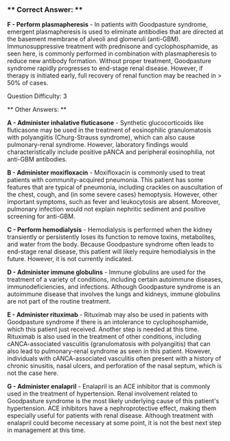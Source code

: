 ### ** Correct Answer: **

**F - Perform plasmapheresis** - In patients with Goodpasture syndrome, emergent plasmapheresis is used to eliminate antibodies that are directed at the basement membrane of alveoli and glomeruli (anti-GBM). Immunosuppressive treatment with prednisone and cyclophosphamide, as seen here, is commonly performed in combination with plasmapheresis to reduce new antibody formation. Without proper treatment, Goodpasture syndrome rapidly progresses to end-stage renal disease. However, if therapy is initiated early, full recovery of renal function may be reached in > 50% of cases.

Question Difficulty: 3

** Other Answers: **

**A - Administer inhalative fluticasone** - Synthetic glucocorticoids like fluticasone may be used in the treatment of eosinophilic granulomatosis with polyangiitis (Churg-Strauss syndrome), which can also cause pulmonary-renal syndrome. However, laboratory findings would characteristically include positive pANCA and peripheral eosinophilia, not anti-GBM antibodies.

**B - Administer moxifloxacin** - Moxifloxacin is commonly used to treat patients with community-acquired pneumonia. This patient has some features that are typical of pneumonia, including crackles on auscultation of the chest, cough, and (in some severe cases) hemoptysis. However, other important symptoms, such as fever and leukocytosis are absent. Moreover, pulmonary infection would not explain nephritic sediment and positive screening for anti-GBM.

**C - Perform hemodialysis** - Hemodialysis is performed when the kidney transiently or persistently loses its function to remove toxins, metabolites, and water from the body. Because Goodpasture syndrome often leads to end-stage renal disease, this patient will likely require hemodialysis in the future. However, it is not currently indicated.

**D - Administer immune globulins** - Immune globulins are used for the treatment of a variety of conditions, including certain autoimmune diseases, immunodeficiencies, and infections. Although Goodpasture syndrome is an autoimmune disease that involves the lungs and kidneys, immune globulins are not part of the routine treatment.

**E - Administer rituximab** - Rituximab may also be used in patients with Goodpasture syndrome if there is an intolerance to cyclophosphamide, which this patient just received. Another step is needed at this time. Rituximab is also used in the treatment of other conditions, including cANCA-associated vasculitis (granulomatosis with polyangiitis) that can also lead to pulmonary-renal syndrome as seen in this patient. However, individuals with cANCA-associated vasculitis often present with a history of chronic sinusitis, nasal ulcers, and perforation of the nasal septum, which is not the case here.

**G - Administer enalapril** - Enalapril is an ACE inhibitor that is commonly used in the treatment of hypertension. Renal involvement related to Goodpasture syndrome is the most likely underlying cause of this patient's hypertension. ACE inhibitors have a nephroprotective effect, making them especially useful for patients with renal disease. Although treatment with enalapril could become necessary at some point, it is not the best next step in management at this time.

